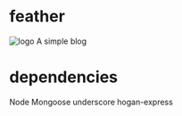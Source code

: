 feather
=======
![logo](http://cdnjscn.b0.upaiyun.com/plus/github/logo.png)
A simple blog

dependencies
=======
Node
Mongoose
underscore
hogan-express





